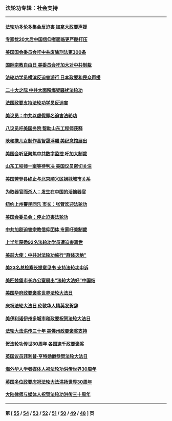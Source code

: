 ### 法轮功专辑：社会支持
---
#### [法轮功多伦多集会反迫害 加拿大政要声援](../../pages/nf4386/n13881303.md?12200430) 
#### [专家忧20大后中国信仰者面临更严酷打压](../../pages/nf4386/n13874993.md?12200430) 
#### [美国国会委员会吁中共废除刑法第300条](../../pages/nf4386/n13868121.md?12200430) 
#### [国际宗教自由日 美委员会吁加大对中共制裁](../../pages/nf4386/n13855021.md?12200430) 
#### [法轮功学员横滨反迫害游行 日本政要和民众声援](../../pages/nf4386/n13847132.md?12200430) 
#### [二十大之际 中共大面积绑架骚扰法轮功](../../pages/nf4386/n13846381.md?12200430) 
#### [法国政要支持法轮功学员反迫害](../../pages/nf4386/n13841970.md?12200430) 
#### [美议员：中共以虚假罪名迫害法轮功](../../pages/nf4386/n13841083.md?12200430) 
#### [八议员吁美国务院 帮助山东工程师获释](../../pages/nf4386/n13836379.md?12200430) 
#### [耿和携儿女制作高智晟浮雕 美纪念馆展出](../../pages/nf4386/n13829624.md?12200430) 
#### [美国会听证聚焦中共数字监控 吁加大制裁](../../pages/nf4386/n13825083.md?12200430) 
#### [山东工程师一案等待判决 美国议员密切关注](../../pages/nf4386/n13815065.md?12200430) 
#### [美国劳登县终止与北京顺义区姐妹城市关系](../../pages/nf4386/n13811030.md?12200430) 
#### [为取器官而杀人：发生在中国的活摘器官](../../pages/nf4386/n13794731.md?12200430) 
#### [纽约上州警民同乐 市长：张臂欢迎法轮功](../../pages/nf4386/n13794375.md?12200430) 
#### [美国会委员会：停止迫害法轮功](../../pages/nf4386/n13788164.md?12200430) 
#### [中共加剧迫害宗教信仰团体 专家吁美制裁](../../pages/nf4386/n13780252.md?12200430) 
#### [上半年获悉92名法轮功学员遭迫害离世](../../pages/nf4386/n13772701.md?12200430) 
#### [美前大使：中共对法轮功施行“群体灭绝”](../../pages/nf4386/n13771705.md?12200430) 
#### [美23名总检察长提意见书 支持法轮功申诉](../../pages/nf4386/n13766596.md?12200430) 
#### [美匹兹堡市长办公室展出“法轮大法好”中国结](../../pages/nf4386/n13749721.md?12200430) 
#### [美国华府政要褒奖世界法轮大法日](../../pages/nf4386/n13743770.md?12200430) 
#### [庆祝法轮大法日 伦敦华人精英发贺辞](../../pages/nf4386/n13741593.md?12200430) 
#### [美伊利诺伊州多城市和政要祝贺法轮大法日](../../pages/nf4386/n13737149.md?12200430) 
#### [法轮大法洪传三十年 美佛州政要褒奖支持](../../pages/nf4386/n13737103.md?12200430) 
#### [贺法轮功传世30周年 各国逾千政要褒奖](../../pages/nf4386/n13735828.md?12200430) 
#### [英国议员菲利普‧亨特勋爵恭贺法轮大法日](../../pages/nf4386/n13736187.md?12200430) 
#### [海外华人学者媒体人祝法轮功洪传世界30周年](../../pages/nf4386/n13735835.md?12200430) 
#### [英国多位政要庆祝法轮大法洪扬世界30周年](../../pages/nf4386/n13734739.md?12200430) 
#### [大陆律师与媒体人祝贺法轮功洪传三十周年](../../pages/nf4386/n13735062.md?12200430) 

---
#### 第 [ [55](./55.md?12200430) / [54](./54.md?12200430) / [53](./53.md?12200430) / [52](./52.md?12200430) / [51](./51.md?12200430) / [50](./50.md?12200430) / [49](./49.md?12200430) / [48](./48.md?12200430) ] 页
